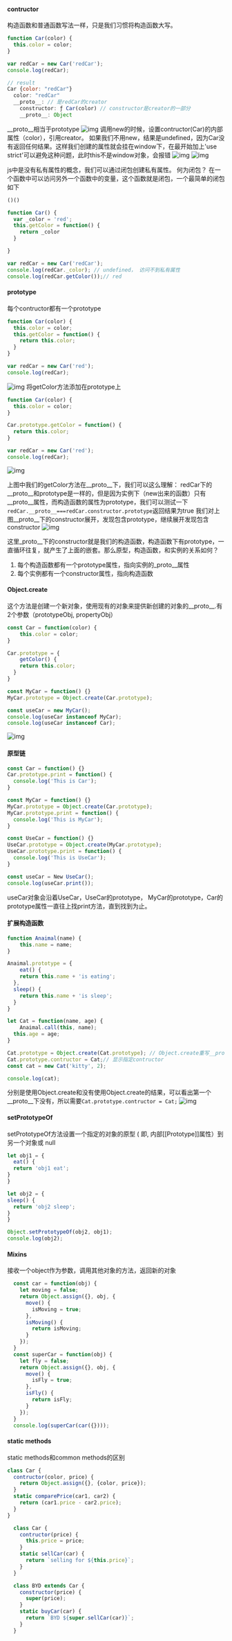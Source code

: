 #### contructor

构造函数和普通函数写法一样，只是我们习惯将构造函数大写。

```javascript
function Car(color) {
  this.color = color;
}

var redCar = new Car('redCar');
console.log(redCar);

// result
Car {color: "redCar"}
  color: "redCar"
  __proto__: // 是redCar的creator
    constructor: ƒ Car(color) // constructor是creator的一部分
    __proto__: Object
```
__proto__相当于prototype
![img](./1.png)
调用new的时候，设置contructor(Car)的内部属性（color），引用creator。
如果我们不用new，结果是undefined，因为Car没有返回任何结果。这样我们创建的属性就会挂在window下，在最开始加上'use strict'可以避免这种问题，此时this不是window对象，会报错
![img](./2.png)
![img](./3.png)

js中是没有私有属性的概念，我们可以通过闭包创建私有属性。
何为闭包？
在一个函数中可以访问另外一个函数中的变量，这个函数就是闭包，一个最简单的闭包如下
```javascript
()()
```
```javascript
function Car() {
  var _color = 'red';
  this.getColor = function() {
  	return _color
  }

}

var redCar = new Car('redCar');
console.log(redCar._color); // undefined， 访问不到私有属性
console.log(redCar.getColor());// red
```

#### prototype
每个contructor都有一个prototype
```javascript
function Car(color) {
  this.color = color;
  this.getColor = function() {
    return this.color;
  }
}

var redCar = new Car('red');
console.log(redCar);
```
![img](./4.png)
将getColor方法添加在prototype上
```javascript
function Car(color) {
  this.color = color;
}

Car.prototype.getColor = function() {
  return this.color;
}

var redCar = new Car('red');
console.log(redCar);
```
![img](./5.png)

上图中我们的getColor方法在__proto__下，我们可以这么理解：
redCar下的__proto__和prototype是一样的，但是因为实例下（new出来的函数）只有__proto__属性，而构造函数的属性为prototype，我们可以测试一下`redCar.__proto__===redCar.constructor.prototype`返回结果为true
我们对上图__proto__下的constructor展开，发现包含prototype，继续展开发现包含constructor
![img](./6.png)

这里_proto__下的constructor就是我们的构造函数，构造函数下有prototype，一直循环往复，就产生了上面的嵌套。那么原型，构造函数，和实例的关系如何？
  1. 每个构造函数都有一个prototype属性，指向实例的_proto__属性
  2. 每个实例都有一个constructor属性，指向构造函数


#### Object.create
这个方法是创建一个新对象，使用现有的对象来提供新创建的对象的__proto__.有2个参数（prototypeObj, propertyObj）
```javascript
const Car = function(color) {
	this.color = color;
}

Car.prototype = {
	getColor() {
  	return this.color;
  }
}

const MyCar = function() {}
MyCar.prototype = Object.create(Car.prototype);

const useCar = new MyCar();
console.log(useCar instanceof MyCar);
console.log(useCar instanceof Car);
```
![img](./7.png)


#### 原型链
```javascript
const Car = function() {}
Car.prototype.print = function() {
  console.log('This is Car');
}

const MyCar = function() {}
MyCar.prototype = Object.create(Car.prototype);
MyCar.prototype.print = function() {
  console.log('This is MyCar');
}

const UseCar = function() {}
UseCar.prototype = Object.create(MyCar.prototype);
UseCar.prototype.print = function() {
  console.log('This is UseCar');
}

const useCar = New UseCar();
console.log(useCar.print());
```
useCar对象会沿着UseCar，UseCar的prototype， MyCar的prototype，Car的prototype属性一直往上找print方法，直到找到为止。

#### 扩展构造函数
```javascript
function Anaimal(name) {
	this.name = name;
}

Anaimal.prototype = {
	eat() {
  	return this.name + 'is eating';
  },
  sleep() {
  	return this.name + 'is sleep';
  }
}

let Cat = function(name, age) {
	Anaimal.call(this, name);
  this.age = age;
}

Cat.prototype = Object.create(Cat.prototype); // Object.create重写__proto__
Cat.prototype.contructor = Cat;// 显示指定contructor
const cat = new Cat('kitty', 2);

console.log(cat);
```
分别是使用Object.create和没有使用Object.create的结果，可以看出第一个__proto__下没有，所以需要`Cat.prototype.contructor = Cat;`
![img](./8.png)

#### setPrototypeOf
setPrototypeOf方法设置一个指定的对象的原型 ( 即, 内部[[Prototype]]属性）到另一个对象或  null
  ```javascript
  let obj1 = {
	eat() {
  	return 'obj1 eat';
  }
}

let obj2 = {
 sleep() {
  	return 'obj2 sleep';
  }
}

Object.setPrototypeOf(obj2, obj1);
console.log(obj2);
```

#### Mixins
接收一个object作为参数，调用其他对象的方法，返回新的对象
```javascript
  const car = function(obj) {
    let moving = false;
    return Object.assign({}, obj, {
      move() {
        isMoving = true;
      },
      isMoving() {
        return isMoving;
      }
    });
  }
  const superCar = function(obj) {
    let fly = false;
    return Object.assign({}, obj, {
      move() {
        isFly = true;
      },
      isFly() {
        return isFly;
      }
    });
  }
  console.log(superCar(car({})));
```
#### static methods
static methods和common methods的区别
```javascript
class Car {
  contructor(color, price) {
    return Object.assign({}, {color, price});
  }
  static comparePrice(car1, car2) {
    return (car1.price - car2.price);
  }
}
```
```javascript
  class Car {
    contructor(price) {
      this.price = price;
    }
    static sellCar(car) {
      return `selling for ${this.price}`;
    }
  }

  class BYD extends Car {
    constructor(price) {
      super(price);
    }
    static buyCar(car) {
      return `BYD ${super.sellCar(car)}`;
    }
  }
```
